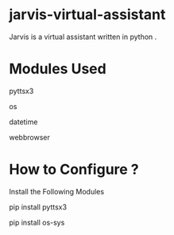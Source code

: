 # jarvis-virtual-assistant

Jarvis is a virtual assistant written in python .

# Modules Used

pyttsx3

os

datetime

webbrowser

# How to Configure ?

Install the Following Modules

pip install pyttsx3

pip install os-sys

